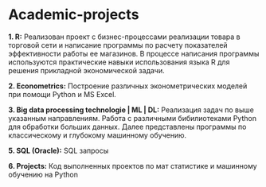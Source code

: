 # Academic-projects

**1. R:**
Реализован проект с бизнес-процессами реализации товара в торговой сети и написание  программы по расчету показателей эффективности работы ее магазинов. В  процессе написания программы используются практические навыки  использования языка R для решения прикладной экономической задачи.

**2. Econometrics:**
Построение различных эконометрических моделей при помощи Python и MS Excel.

**3. Вig data processing technologie | ML | DL:**
Реализация задач по выше указанным направлениям. Работа с различными бибилиотеками Python для обработки больших данных. Далее представлены программы по классическому и глубокому машинному обучению.

**5. SQL (Oracle):**
SQL запросы

**6. Projects:**
Код выполненных проектов по мат статистике и машинному обучению на Python 
